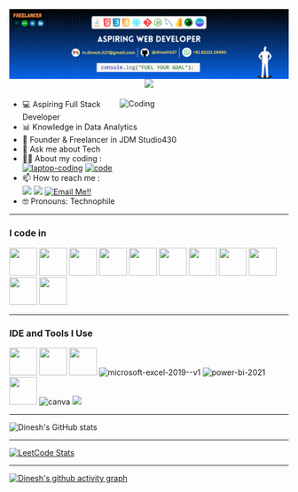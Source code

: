 <img align="right" src="images/header.png" alt="dinesh30" >
<br><br><br>
<hr>
<h3 align="center">
  <a href="https://git.io/typing-svg">
    <img src="https://readme-typing-svg.herokuapp.com/?lines=Hello,+There!+👋;Welcome+to+my+Profile...!&center=true&size=25&color=F0DC4E&weight=900">
  </a>
</h3>

<img align="right" alt="Coding" width="305" height=auto src="https://user-images.githubusercontent.com/74038190/225813708-98b745f2-7d22-48cf-9150-083f1b00d6c9.gif"/>

- 💻 Aspiring Full Stack Developer
- 📊 Knowledge in Data Analytics
- 🎨 Founder & Freelancer in JDM Studio430
- 💬 Ask me about Tech
- 👨‍💻 About my coding :
<br /> [<img src="https://img.icons8.com/fluency/48/laptop-coding.png" alt="laptop-coding" />](https://www.skillrack.com/faces/resume.xhtml?id=444147&key=Skillrackresume430) [<img src="https://img.icons8.com/color/48/code.png" alt="code" />](https://leetcode.com/u/Dinesh_coder30/) 
- 📫 How to reach me :
<br /> [<img src="https://img.shields.io/badge/LinkedIn-0077B5?style=for-the-badge&logo=linkedin&logoColor=white" />](https://in.linkedin.com/in/m-dinesh-jdm430d07?) [<img src="https://img.shields.io/badge/instagram-d62976?style=for-the-badge&logo=instagram&logoColor=white" />](https://www.instagram.com/_dinx_pvt_430?igsh=MTF3NTQ4YmxkcWg0OA==)
<a href="mailto:m.dinesh.it27@gmail.com">![Email Me!!](https://img.shields.io/badge/Gmail-D14836?style=for-the-badge&logo=gmail&logoColor=white)</a>
- 🤓 Pronouns: Technophile

<hr>

### I code in
<img height="50" width="50" src="https://img.icons8.com/color/48/000000/python.png" /> <img height="50" width="50" src="https://img.icons8.com/color/48/000000/c-programming.png" /> <img height="50" width="50" src="https://img.icons8.com/color/48/000000/java-coffee-cup-logo.png" /> <img height="50" width="50" src="https://img.icons8.com/color/48/000000/html-5.png" /> <img height="50" width="50" src="https://img.icons8.com/color/48/000000/css3.png" /> <img height="50" width="50" src="https://img.icons8.com/color/48/000000/bootstrap.png" />
<img height="50" width="50" src="https://img.icons8.com/color/48/000000/javascript.png"/> <img height="50" width="50" src="https://img.icons8.com/color/48/000000/react-native.png"/> <img height="50" width="50" src="https://img.icons8.com/color/48/000000/mysql-logo.png"/> <img height="50" width="50" src="https://img.icons8.com/color/48/000000/mongodb.png"/> <img height="50" width="50" src="https://img.icons8.com/color/48/000000/nodejs.png"/>

<hr>

### IDE and Tools I Use
<img height="50" width="50" src="https://img.icons8.com/color/48/000000/visual-studio-code-2019.png"/> <img height="50" width="50" src="https://img.icons8.com/color/50/000000/git.png"/> <img height="50" width="50" src="https://img.icons8.com/doodle/48/000000/adobe-photoshop.png"/> <img width="48" height="48" src="https://img.icons8.com/color/48/microsoft-excel-2019--v1.png" alt="microsoft-excel-2019--v1"/> <img width="50" height="50" src="https://img.icons8.com/fluency/50/power-bi-2021.png" alt="power-bi-2021"/> <img height="50" width="50" src="https://img.icons8.com/color/48/000000/figma--v1.png"/> <img width="50" height="50" src="https://img.icons8.com/fluency/48/canva.png" alt="canva"/> <img height="50" src="https://img.shields.io/badge/Netlify-00C7B7?style=for-the-badge&logo=netlify&logoColor=white"/> 

<hr>

![Dinesh's GitHub stats](https://github-readme-stats.vercel.app/api?username=dineshit27&theme)

<hr>

[![LeetCode Stats](https://leetcard.jacoblin.cool/Dinesh_coder30?theme=dark&font=Tiro%20Bangla&ext=activity)](https://leetcode.com/Dinesh_coder30)

<hr>

[![Dinesh's github activity graph](https://github-readme-activity-graph.vercel.app/graph?username=dineshit27&bg_color=000000&color=ffffff&line=00ff00&point=ffffff&area=true&hide_border=true)](https://github.com/dineshit27/github-readme-activity-graph)
